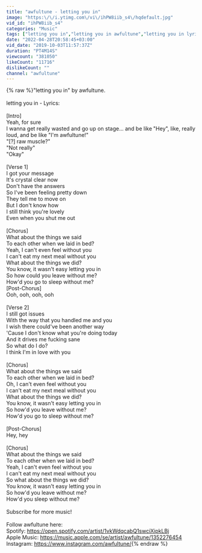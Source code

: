 ```yaml
---
title: "awfultune - letting you in"
image: "https:\/\/i.ytimg.com\/vi\/ihPW8iib_s4\/hqdefault.jpg"
vid_id: "ihPW8iib_s4"
categories: "Music"
tags: ["letting you in","letting you in awfultune","letting you in lyrics"]
date: "2022-04-28T20:58:45+03:00"
vid_date: "2019-10-03T11:57:37Z"
duration: "PT4M14S"
viewcount: "381050"
likeCount: "11716"
dislikeCount: ""
channel: "awfultune"
---
```

{% raw %}&quot;letting you in&quot; by awfultune. <br /><br />letting you in - Lyrics: <br /><br />[Intro]<br />Yeah, for sure<br />I wanna get really wasted and go up on stage... and be like &quot;Hey&quot;, like, really loud, and be like &quot;I'm awfultune!&quot;<br />&quot;[?] raw muscle?&quot;<br />&quot;Not really&quot;<br />&quot;Okay&quot;<br /><br />[Verse 1]<br />I got your message<br />It's crystal clear now<br />Don't have the answers<br />So I've been feeling pretty down<br />They tell me to move on<br />But I don't know how<br />I still think you're lovely<br />Even when you shut me out<br /><br />[Chorus]<br />What about the things we said<br />To each other when we laid in bed?<br />Yeah, I can't even feel without you<br />I can't eat my next meal without you<br />What about the things we did?<br />You know, it wasn't easy letting you in<br />So how could you leave without me?<br />How'd you go to sleep without me?<br />[Post-Chorus]<br />Ooh, ooh, ooh, ooh<br /><br />[Verse 2]<br />I still got issues<br />With the way that you handled me and you<br />I wish there could've been another way<br />'Cause I don't know what you're doing today<br />And it drives me fucking sane<br />So what do I do?<br />I think I'm in love with you<br /><br />[Chorus]<br />What about the things we said<br />To each other when we laid in bed?<br />Oh, I can't even feel without you<br />I can't eat my next meal without you<br />What about the things we did?<br />You know, it wasn't easy letting you in<br />So how'd you leave without me?<br />How'd you go to sleep without me?<br /><br />[Post-Chorus]<br />Hey, hey<br /><br />[Chorus]<br />What about the things we said<br />To each other when we laid in bed?<br />Yeah, I can't even feel without you<br />I can't eat my next meal without you<br />So what about the things we did?<br />You know, it wasn't easy letting you in<br />So how'd you leave without me?<br />How'd you sleep without me?<br /><br />Subscribe for more music!<br /><br />Follow awfultune here:<br />Spotify: <a rel="nofollow" target="blank" href="https://open.spotify.com/artist/1vkWdqcabQ1swciXipkLBj">https://open.spotify.com/artist/1vkWdqcabQ1swciXipkLBj</a><br />Apple Music: <a rel="nofollow" target="blank" href="https://music.apple.com/se/artist/awfultune/1352276454">https://music.apple.com/se/artist/awfultune/1352276454</a><br />Instagram: <a rel="nofollow" target="blank" href="https://www.instagram.com/awfultune/">https://www.instagram.com/awfultune/</a>{% endraw %}
